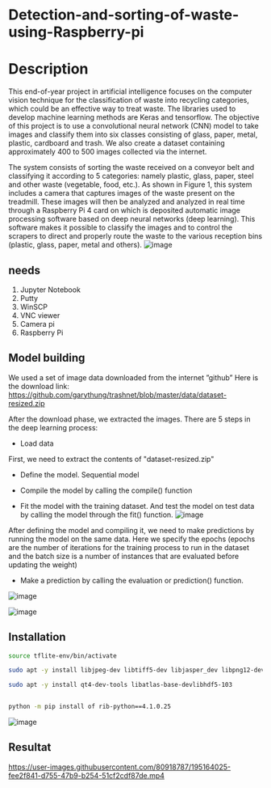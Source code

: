 # Detection-and-sorting-of-waste-using-Raspberry-pi
 # Description  

This end-of-year project in artificial intelligence focuses on the computer vision technique for the classification of waste into recycling categories, which could be an effective way to treat waste.
The libraries used to develop machine learning methods are Keras and tensorflow.
The objective of this project is to use a convolutional neural network (CNN) model to take images and classify them into six classes consisting of glass, paper, metal, plastic, cardboard and trash.
We also create a dataset containing approximately 400 to 500 images collected via the internet.

The system consists of sorting the waste received on a conveyor belt and classifying it according to 5 categories:
namely plastic, glass, paper, steel and other waste (vegetable, food, etc.).
As shown in Figure 1, this system includes a camera that captures images of the waste present on the treadmill. These images will then be analyzed and analyzed in real time through a Raspberry Pi 4 card on which is deposited automatic image processing software based on deep neural networks (deep learning). This software makes it possible to classify the images and to control the scrapers to direct and properly route the waste to the various reception bins (plastic, glass, paper, metal and others).
![image](https://user-images.githubusercontent.com/80918787/195158441-d92a7542-a121-4b7d-ad96-f62abfac044e.png)

## needs
1. Jupyter Notebook 
2.	Putty 
3. WinSCP
4. VNC viewer
5.	Camera pi
6. Raspberry Pi

## Model building
We used a set of image data downloaded from the internet ”github”
Here is the download link:
https://github.com/garythung/trashnet/blob/master/data/dataset-resized.zip

After the download phase, we extracted the images.
There are 5 steps in the deep learning process:
- Load data

First, we need to extract the contents of "dataset-resized.zip"

- Define the model. Sequential model

- Compile the model by calling the compile() function
- Fit the model with the training dataset. And test the model on test data by calling the model through the fit() function.
![image](https://user-images.githubusercontent.com/80918787/195160912-6f83ffab-3ed0-497a-8af1-82aa9d561bff.png)

After defining the model and compiling it, we need to make predictions by running the model on the same data. Here we specify the epochs (epochs are the number of iterations for the training process to run in the dataset and the batch size is a number of instances that are evaluated before updating the weight)

-  Make a prediction by calling the evaluation or prediction() function.


![image](https://user-images.githubusercontent.com/80918787/195161300-38bee4e9-be16-44c2-b077-3d647e3c9612.png)

![image](https://user-images.githubusercontent.com/80918787/195161357-cb8a41f5-17b4-40ba-bcbf-111069094577.png)


## Installation

```bash
source tflite-env/bin/activate
```

```bash
sudo apt -y install libjpeg-dev libtiff5-dev libjasper_dev libpng12-dev libavcoder-dev libavformat-dev libswscle-dev
```

```bash
sudo apt -y install qt4-dev-tools libatlas-base-devlibhdf5-103
```
```bash

python -m pip install of rib-python==4.1.0.25
```
![image](https://user-images.githubusercontent.com/80918787/195163424-3e01a001-5c60-4392-919f-940903c413fd.png)


## Resultat

https://user-images.githubusercontent.com/80918787/195164025-fee2f841-d755-47b9-b254-51cf2cdf87de.mp4

